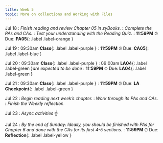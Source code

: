 ```yaml
---
title: Week 5
topic: More on collections and Working with Files
---
```

Jul 18
: _Finish reading and review Chapter 05 in zyBooks._
: _Complete the PAs and CAs._
: _Test your understanding with the Reading Quiz._
   : **11:59PM** ⏰  Due: **PA05**{: .label .label-orange }

Jul 19
: 09:30am **Class**{: .label .label-purple }
   : **11:59PM** ⏰  Due: **CA05**{: .label .label-blue }

Jul 20
: 09:30am **Class**{: .label .label-purple }
: 09:00am **LA04**{: .label .label-green }_are expected to be done_
   : **11:59PM** ⏰  Due: **LA04**{: .label .label-green }

Jul 21
: 09:30am **Class**{: .label .label-purple }
   : **11:59PM** ⏰  Due: **LA Checkpoint**{: .label .label-green }

Jul 22
: _Begin reading next week’s chapter._
: _Work through its PAs and CAs._
: _Finish the Weekly reflection._

Jul 23
: _Async activities_ ☝️ 

Jul 24
: _By the end of Sunday: Ideally, you should be finished with PAs for Chapter 6 and done with the CAs for its first 4-5 sections._
   : **11:59PM** ⏰  Due: **Reflection**{: .label .label-yellow }


